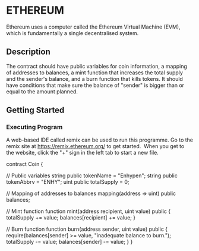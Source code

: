 # ETHEREUM
Ethereum uses a computer called the Ethereum Virtual Machine (EVM), which is fundamentally a single decentralised system. 

## Description 
The contract should have public variables for coin information, a mapping of addresses to balances, a mint function that 
increases the total supply and the sender's balance, and a burn function that kills tokens. It should have conditions that 
make sure the balance of "sender" is bigger than or equal to the amount planned.

## Getting Started

### Executing Program
A web-based IDE called remix can be used to run this programme. Go to the remix site at https://remix.ethereum.org/ to get started. 
When you get to the website, click the "+" sign in the left tab to start a new file.

contract Coin {
   
// Public variables
    string public tokenName = "Enhypen";
    string public tokenAbbrv = "ENHY";
    uint public totalSupply = 0;

// Mapping of addresses to balances
    mapping(address => uint) public balances;

// Mint function
    function mint(address recipient, uint value) public {
        totalSupply += value;
        balances[recipient] += value;
    }

// Burn function
    function burn(address sender, uint value) public {
        require(balances[sender] >= value, "inadequate balance to burn.");
        totalSupply -= value;
        balances[sender] -= value;
    }
}
